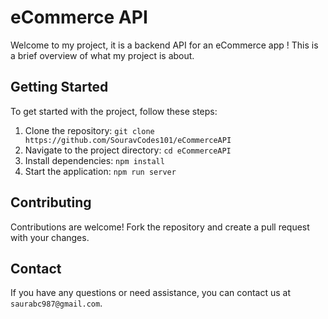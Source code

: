 # eCommerce API

Welcome to my project, it is a backend API for an eCommerce app ! This is a brief overview of what my project is about.

## Getting Started

To get started with the project, follow these steps:

1. Clone the repository: `git clone https://github.com/SouravCodes101/eCommerceAPI`
2. Navigate to the project directory: `cd eCommerceAPI`
3. Install dependencies: `npm install`
4. Start the application: `npm run server`

## Contributing

Contributions are welcome! Fork the repository and create a pull request with your changes.

## Contact

If you have any questions or need assistance, you can contact us at `saurabc987@gmail.com`.
